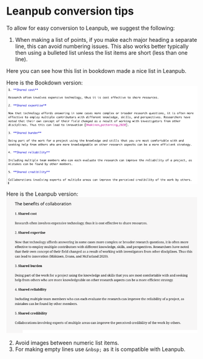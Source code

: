 # Leanpub conversion tips

To allow for easy conversion to Leanpub, we suggest the following:

1) When making a list of points, if you make each major heading a separate line, this can avoid numbering issues. This also works better typically then using a bulleted list unless the list items are short (less than one line).

Here you can see how this list in bookdown made a nice list in Leanpub.

Here is the Bookdown version:
![Example in bookdown](https://raw.githubusercontent.com/jhudsl/DaSL_Course_Template_Bookdown/main/resources/screenshots/numbering_bookdown.png)

Here is the Leanpub version:
![Example in Leanpub](https://raw.githubusercontent.com/jhudsl/DaSL_Course_Template_Bookdown/main/resources/screenshots/numbering_leanpub.png)

2) Avoid images between numeric list items.
3) For making empty lines use `&nbsp;` as it is compatible with Leanpub.
